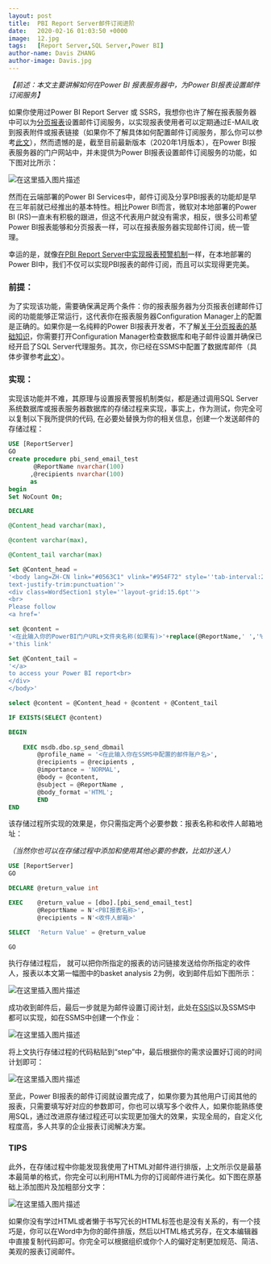 ```yaml
---
layout: post
title:  PBI Report Server邮件订阅进阶
date:   2020-02-16 01:03:50 +0000
image:  12.jpg
tags:   [Report Server,SQL Server,Power BI]
author-name: Davis ZHANG
author-image: Davis.jpg
---
```


*【前述：本文主要讲解如何在Power BI 报表服务器中，为Power BI报表设置邮件订阅服务】*

如果你使用过Power BI Report Server 或 SSRS，我想你也许了解在报表服务器中可以为[分页报表](https://docs.microsoft.com/en-us/sql/reporting-services/reports/reporting-services-reports-ssrs?view=sql-server-ver15)设置邮件订阅服务，以实现报表使用者可以定期通过E-MAIL收到报表附件或报表链接（如果你不了解具体如何配置邮件订阅服务，那么你可以参考[此文]({{site.baseurl}}/Deployment-configuration-pbi-report-server/)），然而遗憾的是，截至目前最新版本（2020年1月版本），在Power BI报表服务器的门户网站中，并未提供为Power BI报表设置邮件订阅服务的功能，如下图对比所示：

![在这里插入图片描述](https://img-blog.csdnimg.cn/20200215150127730.png?x-oss-process=image/watermark,type_ZmFuZ3poZW5naGVpdGk,shadow_10,text_d3d3LmQtYmkudGVjaA==,size_16,color_FFFFFF,t_70)

然而在云端部署的Power BI Services中，邮件订阅及分享PBI报表的功能却是早在三年前就已经推出的基本特性。相比Power BI而言，微软对本地部署的Power BI (RS)一直未有积极的跟进，但这不代表用户就没有需求，相反，很多公司希望Power BI报表能够和分页报表一样，可以在报表服务器实现邮件订阅，统一管理。

幸运的是，就像[在PBI Report Server中实现报表预警机制]({{site.baseurl}}/set-email-alert-pbi-reportserver/)一样，在本地部署的Power BI中，我们不仅可以实现PBI报表的邮件订阅，而且可以实现得更完美。

### 前提：  

为了实现该功能，需要确保满足两个条件：你的报表服务器为分页报表创建邮件订阅的功能能够正常运行，这代表你在报表服务器Configuration Manager上的配置是正确的。如果你是一名纯粹的Power BI报表开发者，不了解[关于分页报表的基础知识]({{site.baseurl}}/introduction-pbi-reportBuilder/)，你需要打开Configuration Manager检查数据库和电子邮件设置并确保已经开启了SQL Server代理服务。其次，你已经在SSMS中配置了数据库邮件（具体步骤参考[此文]({{site.baseurl}}/set-email-alert-pbi-reportserver/)）。

### 实现：

实现该功能并不难，其原理与设置报表警报机制类似，都是通过调用SQL Server系统数据库或报表服务器数据库的存储过程来实现，事实上，作为测试，你完全可以复制以下我所提供的代码, 在必要处替换为你的相关信息，创建一个发送邮件的存储过程：

```SQL
USE [ReportServer]
GO
create procedure pbi_send_email_test
	   @ReportName nvarchar(100)
	  ,@recipients nvarchar(100)
	  as
begin
Set NoCount On;

DECLARE

@Content_head varchar(max),

@content varchar(max),

@Content_tail varchar(max)

Set @Content_head = 
'<body lang=ZH-CN link="#0563C1" vlink="#954F72" style=''tab-interval:21.0pt;
text-justify-trim:punctuation''>
<div class=WordSection1 style=''layout-grid:15.6pt''>
<br>
Please follow 
<a href='

set @content = 
'<在此输入你的PowerBI门户URL+文件夹名称(如果有)>'+replace(@ReportName,' ','%20')+'?rs:embed=true>'
+'this link'

Set @Content_tail = 
'</a>
to access your Power BI report<br>
</div>
</body>'

select @content = @Content_head + @content + @Content_tail

IF EXISTS(SELECT @content)

BEGIN
	  
    EXEC msdb.dbo.sp_send_dbmail 
        @profile_name = '<在此输入你在SSMS中配置的邮件账户名>', 
        @recipients = @recipients , 
		@importance = 'NORMAL',
        @body = @content, 
        @subject = @ReportName ,
		@body_format ='HTML';
		END
END
```

该存储过程所实现的效果是，你只需指定两个必要参数：报表名称和收件人邮箱地址：

*（当然你也可以在存储过程中添加和使用其他必要的参数，比如抄送人）*

```SQL
USE [ReportServer]
GO

DECLARE	@return_value int

EXEC	@return_value = [dbo].[pbi_send_email_test]
		@ReportName = N'<PBI报表名称>',
		@recipients = N'<收件人邮箱>'

SELECT	'Return Value' = @return_value

GO
```

 执行存储过程后， 就可以把你所指定的报表的访问链接发送给你所指定的收件人，报表以本文第一幅图中的basket analysis 2为例，收到邮件后如下图所示：

![在这里插入图片描述](https://img-blog.csdnimg.cn/20200215162058549.png)

成功收到邮件后，最后一步就是为邮件设置订阅计划，此处在[SSIS](https://docs.microsoft.com/en-us/sql/integration-services/sql-server-integration-services?view=sql-server-ver15)以及SSMS中都可以实现，如在SSMS中创建一个作业：

![在这里插入图片描述](https://img-blog.csdnimg.cn/20200215162752189.png)

将上文执行存储过程的代码粘贴到“step”中，最后根据你的需求设置好订阅的时间计划即可：

![在这里插入图片描述](https://img-blog.csdnimg.cn/20200215163318427.png?x-oss-process=image/watermark,type_ZmFuZ3poZW5naGVpdGk,shadow_10,text_d3d3LmQtYmkudGVjaA==,size_16,color_FFFFFF,t_70)

至此，Power BI报表的邮件订阅就设置完成了，如果你要为其他用户订阅其他的报表，只需要填写好对应的参数即可，你也可以填写多个收件人，如果你能熟练使用SQL，通过改进原存储过程还可以实现更加强大的效果，实现全局的，自定义化程度高，多人共享的企业报表订阅解决方案。

### TIPS

此外，在存储过程中你能发现我使用了HTML对邮件进行排版，上文所示仅是最基本最简单的格式，你完全可以利用HTML为你的订阅邮件进行美化。如下图在原基础上添加图片及加粗部分文字：

![在这里插入图片描述](https://img-blog.csdnimg.cn/20200215171117262.png?x-oss-process=image/watermark,type_ZmFuZ3poZW5naGVpdGk,shadow_10,text_d3d3LmQtYmkudGVjaA==,size_16,color_FFFFFF,t_70)

如果你没有学过HTML或者懒于书写冗长的HTML标签也是没有关系的，有一个技巧是，你可以在Word中为你的邮件排版，然后以HTML格式另存，在文本编辑器中直接复制代码即可。你完全可以根据组织或你个人的偏好定制更加规范、简洁、美观的报表订阅邮件。


